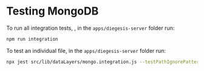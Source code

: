 # Testing MongoDB

To run all integration tests, , in the `apps/diegesis-server` folder run:
```bash
npm run integration
```

To test an individual file, in the `apps/diegesis-server` folder run:
```bash
npx jest src/lib/dataLayers/mongo.integration.js --testPathIgnorePatterns=/node_modules/ --testMatch **/*.integration.js
```
